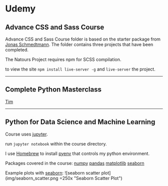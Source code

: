 # Udemy

## Advance CSS and Sass Course

Advance CSS and Sass Course folder is based on the starter package from [Jonas Schmedtmann](https://github.com/jonasschmedtmann/advanced-css-course). The folder contains three projects that have been completed.

The Natours Project requires npm for SCSS compilation.

to view the site `npm install live-server -g` and `live-server` the project.

---

## Complete Python Masterclass

[Tim](http://learnprogramming.academy)

---

## Python for Data Science and Machine Learning

Course uses [jupyter](http://jupyter.org/install).

run `jupyter notebook` within the course directory.

I use [Homebrew](#) to install [pyenv](https://anil.io/blog/python/pyenv/using-pyenv-to-install-multiple-python-versions-tox/) that controls my python environment.

Packages covered in the course:
[numpy](http://www.numpy.org)
[pandas](http://pandas.pydata.org)
[matplotlib](http://www.matplotlib.org/)
[seaborn](https://seaborn.pydata.org)


Example plots with [seaborn](https://seaborn.pydata.org):
![seaborn scatter plot](img/seaborn_scatter.png =250x "Seaborn Scatter Plot")

